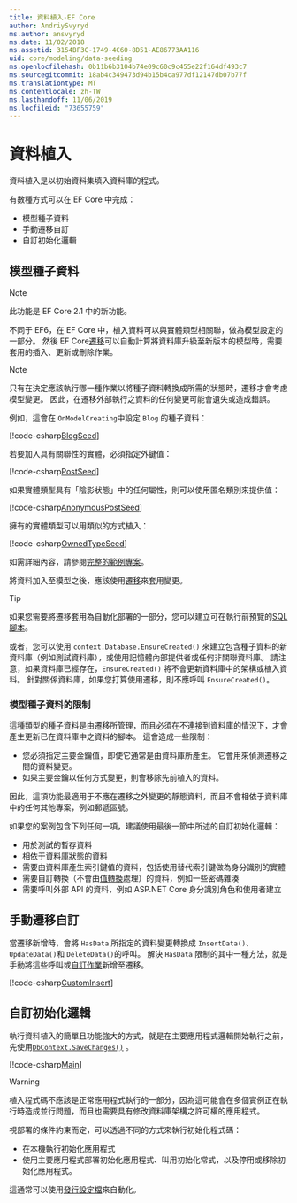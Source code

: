 ```yaml
---
title: 資料植入-EF Core
author: AndriySvyryd
ms.author: ansvyryd
ms.date: 11/02/2018
ms.assetid: 3154BF3C-1749-4C60-8D51-AE86773AA116
uid: core/modeling/data-seeding
ms.openlocfilehash: 0b11b6b3104b74e09c60c9c455e22f164df493c7
ms.sourcegitcommit: 18ab4c349473d94b15b4ca977df12147db07b77f
ms.translationtype: MT
ms.contentlocale: zh-TW
ms.lasthandoff: 11/06/2019
ms.locfileid: "73655759"
---
```

# <a name="data-seeding"></a>資料植入

資料植入是以初始資料集填入資料庫的程式。

有數種方式可以在 EF Core 中完成：

* 模型種子資料
* 手動遷移自訂
* 自訂初始化邏輯

## <a name="model-seed-data"></a>模型種子資料

> [!NOTE]
> 此功能是 EF Core 2.1 中的新功能。

不同于 EF6，在 EF Core 中，植入資料可以與實體類型相關聯，做為模型設定的一部分。 然後 EF Core[遷移](xref:core/managing-schemas/migrations/index)可以自動計算將資料庫升級至新版本的模型時，需要套用的插入、更新或刪除作業。

> [!NOTE]
> 只有在決定應該執行哪一種作業以將種子資料轉換成所需的狀態時，遷移才會考慮模型變更。 因此，在遷移外部執行之資料的任何變更可能會遺失或造成錯誤。

例如，這會在 `OnModelCreating`中設定 `Blog` 的種子資料：

[!code-csharp[BlogSeed](../../../samples/core/Modeling/DataSeeding/DataSeedingContext.cs?name=BlogSeed)]

若要加入具有關聯性的實體，必須指定外鍵值：

[!code-csharp[PostSeed](../../../samples/core/Modeling/DataSeeding/DataSeedingContext.cs?name=PostSeed)]

如果實體類型具有「陰影狀態」中的任何屬性，則可以使用匿名類別來提供值：

[!code-csharp[AnonymousPostSeed](../../../samples/core/Modeling/DataSeeding/DataSeedingContext.cs?name=AnonymousPostSeed)]

擁有的實體類型可以用類似的方式植入：

[!code-csharp[OwnedTypeSeed](../../../samples/core/Modeling/DataSeeding/DataSeedingContext.cs?name=OwnedTypeSeed)]

如需詳細內容，請參閱[完整的範例專案](https://github.com/aspnet/EntityFramework.Docs/tree/master/samples/core/Modeling/DataSeeding)。

將資料加入至模型之後，應該使用[遷移](xref:core/managing-schemas/migrations/index)來套用變更。

> [!TIP]
> 如果您需要將遷移套用為自動化部署的一部分，您可以建立可在執行前預覽的[SQL 腳本](xref:core/managing-schemas/migrations/index#generate-sql-scripts)。

或者，您可以使用 `context.Database.EnsureCreated()` 來建立包含種子資料的新資料庫（例如測試資料庫），或使用記憶體內部提供者或任何非關聯資料庫。 請注意，如果資料庫已經存在，`EnsureCreated()` 將不會更新資料庫中的架構或植入資料。 針對關係資料庫，如果您打算使用遷移，則不應呼叫 `EnsureCreated()`。

### <a name="limitations-of-model-seed-data"></a>模型種子資料的限制

這種類型的種子資料是由遷移所管理，而且必須在不連接到資料庫的情況下，才會產生更新已在資料庫中之資料的腳本。 這會造成一些限制：

* 您必須指定主要金鑰值，即使它通常是由資料庫所產生。 它會用來偵測遷移之間的資料變更。
* 如果主要金鑰以任何方式變更，則會移除先前植入的資料。

因此，這項功能最適用于不應在遷移之外變更的靜態資料，而且不會相依于資料庫中的任何其他專案，例如郵遞區號。

如果您的案例包含下列任何一項，建議使用最後一節中所述的自訂初始化邏輯：

* 用於測試的暫存資料
* 相依于資料庫狀態的資料
* 需要由資料庫產生索引鍵值的資料，包括使用替代索引鍵做為身分識別的實體
* 需要自訂轉換（不會由[值轉換](xref:core/modeling/value-conversions)處理）的資料，例如一些密碼雜湊
* 需要呼叫外部 API 的資料，例如 ASP.NET Core 身分識別角色和使用者建立

## <a name="manual-migration-customization"></a>手動遷移自訂

當遷移新增時，會將 `HasData` 所指定的資料變更轉換成 `InsertData()`、`UpdateData()`和 `DeleteData()`的呼叫。 解決 `HasData` 限制的其中一種方法，就是手動將這些呼叫或[自訂作業](xref:core/managing-schemas/migrations/operations)新增至遷移。

[!code-csharp[CustomInsert](../../../samples/core/Modeling/DataSeeding/Migrations/20181102235626_Initial.cs?name=CustomInsert)]

## <a name="custom-initialization-logic"></a>自訂初始化邏輯

執行資料植入的簡單且功能強大的方式，就是在主要應用程式邏輯開始執行之前，先使用[`DbContext.SaveChanges()`](xref:core/saving/index) 。

[!code-csharp[Main](../../../samples/core/Modeling/DataSeeding/Program.cs?name=CustomSeeding)]

> [!WARNING]
> 植入程式碼不應該是正常應用程式執行的一部分，因為這可能會在多個實例正在執行時造成並行問題，而且也需要具有修改資料庫架構之許可權的應用程式。

視部署的條件約束而定，可以透過不同的方式來執行初始化程式碼：

* 在本機執行初始化應用程式
* 使用主要應用程式部署初始化應用程式、叫用初始化常式，以及停用或移除初始化應用程式。

這通常可以使用[發行設定檔](/aspnet/core/host-and-deploy/visual-studio-publish-profiles)來自動化。
